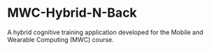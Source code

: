 # MWC-Hybrid-N-Back
A hybrid cognitive training application developed for the Mobile and Wearable Computing (MWC) course.

